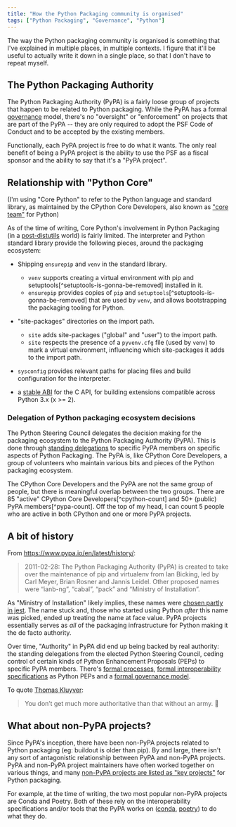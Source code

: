 ```yaml
---
title: "How the Python Packaging community is organised"
tags: ["Python Packaging", "Governance", "Python"]
---
```


The way the Python packaging community is organised is something that I've
explained in multiple places, in multiple contexts. I figure that it'll be
useful to actually write it down in a single place, so that I don't have to
repeat myself.

## The Python Packaging Authority

The Python Packaging Authority (PyPA) is a fairly loose group of projects that
happen to be related to Python packaging. While the PyPA has a formal
[governance](https://peps.python.org/pep-0609/) model, there's no "oversight" or
"enforcement" on projects that are part of the PyPA -- they are only required to
adopt the PSF Code of Conduct and to be accepted by the existing members.

Functionally, each PyPA project is free to do what it wants. The only real
benefit of being a PyPA project is the ability to use the PSF as a fiscal
sponsor and the ability to say that it's a "PyPA project".

## Relationship with "Python Core"

(I'm using "Core Python" to refer to the Python language and standard library,
as maintained by the CPython Core Developers, also known as ["core
team"][cpython-core-team] for Python)

As of the time of writing, Core Python's involvement in Python Packaging (in a
[post-distutils](https://peps.python.org/pep-0632/) world) is fairly limited.
The interpreter and Python standard library provide the following pieces, around
the packaging ecosystem:

- Shipping `ensurepip` and `venv` in the standard library.

  - `venv` supports creating a virtual environment with pip and
    setuptools[^setuptools-is-gonna-be-removed] installed in it.
  - `ensurepip` provides copies of `pip` and
    `setuptools`[^setuptools-is-gonna-be-removed] that are used by `venv`, and
    allows bootstrapping the packaging tooling for Python.

- "site-packages" directories on the import path.

  - `site` adds site-packages ("global" and "user") to the import path.
  - `site` respects the presence of a `pyvenv.cfg` file (used by `venv`) to mark
    a virtual environment, influencing which site-packages it adds to the import
    path.

- `sysconfig` provides relevant paths for placing files and build configuration
  for the interpreter.

- a [stable ABI](https://docs.python.org/3/c-api/stable.html) for the C API, for
  building extensions compatible across Python 3.x (x >= 2).

### Delegation of Python packaging ecosystem decisions

The Python Steering Council delegates the decision making for the packaging
ecosystem to the Python Packaging Authority (PyPA). This is done through
[standing delegations][pypa-delegations] to specific PyPA members on specific
aspects of Python Packaging. The PyPA is, like CPython Core Developers, a group
of volunteers who maintain various bits and pieces of the Python packaging
ecosystem.

The CPython Core Developers and the PyPA are not the same group of people, but
there is meaningful overlap between the two groups. There are 85 "active"
CPython Core Developers[^cpython-count] and 50+ (public) PyPA
members[^pypa-count]. Off the top of my head, I can count 5 people who are
active in both CPython and one or more PyPA projects.

## A bit of history

From https://www.pypa.io/en/latest/history/:

> 2011-02-28: The Python Packaging Authority (PyPA) is created to take over the
> maintenance of pip and virtualenv from Ian Bicking, led by Carl Meyer, Brian
> Rosner and Jannis Leidel. Other proposed names were “ianb-ng”, “cabal”, “pack”
> and “Ministry of Installation”.

As "Ministry of Installation" likely implies, these names were [chosen partly in
jest][jest]. The name stuck and, those who started using Python _after_ this
name was picked, ended up treating the name at face value. PyPA projects
essentially serves as _all_ of the packaging infrastructure for Python making it
the de facto authority.

Over time, "Authority" in PyPA did end up being backed by real authority: the
standing delegations from the elected Python Steering Council, ceding control of
certain kinds of Python Enhancement Proposals (PEPs) to specific PyPA members.
There's [formal processes][process], [formal interoperability
specifications][specs] as Python PEPs and a [formal governance
model][governance].

To quote
[Thomas Kluyver](https://discuss.python.org/t/what-is-the-pypa/12297/2?u=pradyunsg):

> You don’t get much more authoritative than that without an army.
> :slightly_smiling_face:

## What about non-PyPA projects?

Since PyPA's inception, there have been non-PyPA projects related to Python
packaging (eg: buildout is older than pip). By and large, there isn't any sort
of antagonistic relationship between PyPA and non-PyPA projects. PyPA and
non-PyPA project maintainers have often worked together on various things, and
many [non-PyPA projects are listed as "key projects"][key-projects] for Python
packaging.

For example, at the time of writing, the two most popular non-PyPA projects are
Conda and Poetry. Both of these rely on the interoperability specifications
and/or tools that the PyPA works on ([conda][conda-build],
[poetry][poetry-pyproject]) to do what they do.

[pypa-delegations]:
  https://github.com/python/steering-council/blob/main/process/standing-delegations.md#pypa-delegations
[cpython-core-team]: https://peps.python.org/pep-0013/#the-core-team
[jest]: https://discuss.python.org/t/what-is-the-pypa/12297/6?u=pradyunsg
[specs]: https://peps.python.org/topic/packaging/
[process]: https://www.pypa.io/en/latest/specifications/
[governance]: https://peps.python.org/pep-0609/
[conda-build]: https://conda-forge.org/docs/maintainer/adding_pkgs.html#use-pip
[poetry-pyproject]: https://python-poetry.org/docs/pyproject/#poetry-and-pep-517
[key-projects]:
  https://packaging.python.org/en/latest/key_projects/#non-pypa-projects
